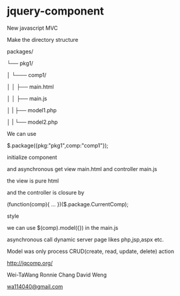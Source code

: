 jquery-component
=================

New javascript MVC

Make the directory structure

packages/

└── pkg1/

│   └─── comp1/

│   │   ├── main.html

│   │   ├── main.js

│   |   ├── model1.php

│   |   └── model2.php

We can use 

$.package({pkg:"pkg1",comp:"comp1"}); 

initialize component

and asynchronous get view main.html and controller main.js

the view is pure html

and the controller is closure by

(function(comp){
     ...
})($.package.CurrentComp);

style

we can use $(comp).model({}) in the main.js

asynchronous call dynamic server page likes php,jsp,aspx etc.

Model was only process CRUD(create, read, update, delete) action

http://jqcomp.org/

Wei-TaWang
Ronnie Chang
David Weng

wa114040@gmail.com
